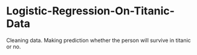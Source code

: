# Logistic-Regression-On-Titanic-Data
Cleaning data. Making prediction whether the person will survive in titanic or no. 
